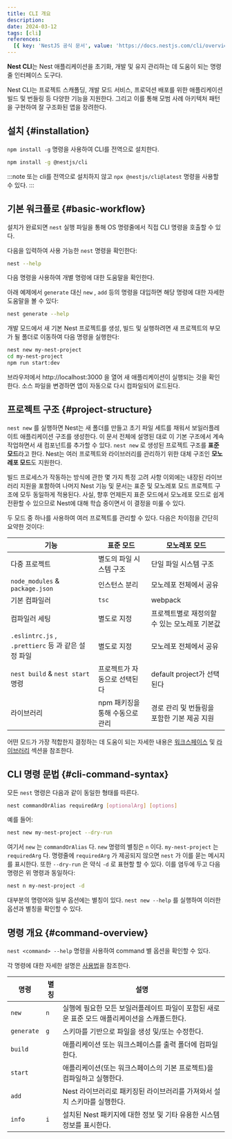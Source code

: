 ```yaml
---
title: CLI 개요
description:
date: 2024-03-12
tags: [cli]
references:
  [{ key: 'NestJS 공식 문서', value: 'https://docs.nestjs.com/cli/overview' }]
---
```


**Nest CLI**는 Nest 애플리케이션을 초기화, 개발 및 유지 관리하는 데 도움이 되는 명령줄 인터페이스 도구다.

Nest CLI는 프로젝트 스캐폴딩, 개발 모드 서비스, 프로덕션 배포를 위한 애플리케이션 빌드 및 번들링 등 다양한 기능을 지원한다. 그리고 이를 통해 모범 사례 아키텍처 패턴을 구현하여 잘 구조화된 앱을 장려한다.

## 설치 {#installation}

`npm install -g` 명령을 사용하여 CLI를 전역으로 설치한다.

```bash
npm install -g @nestjs/cli
```

:::note
또는 cli를 전역으로 설치하지 않고 `npx @nestjs/cli@latest` 명령을 사용할 수 있다.
:::

## 기본 워크플로 {#basic-workflow}

설치가 완료되면 `nest` 실행 파일을 통해 OS 명령줄에서 직접 CLI 명령을 호출할 수 있다.

다음을 입력하여 사용 가능한 `nest` 명령을 확인한다:

```bash
nest --help
```

다음 명령을 사용하여 개별 명령에 대한 도움말을 확인한다.

아래 예제에서 `generate` 대신 `new` , `add` 등의 명령을 대입하면 해당 명령에 대한 자세한 도움말을 볼 수 있다:

```bash
nest generate --help
```

개발 모드에서 새 기본 Nest 프로젝트를 생성, 빌드 및 실행하려면 새 프로젝트의 부모가 될 폴더로 이동하여 다음 명령을 실행한다:

```bash
nest new my-nest-project
cd my-nest-project
npm run start:dev
```

브라우저에서 http://localhost:3000 을 열어 새 애플리케이션이 실행되는 것을 확인한다. 소스 파일을 변경하면 앱이 자동으로 다시 컴파일되어 로드된다.

## 프로젝트 구조 {#project-structure}

`nest new` 를 실행하면 Nest는 새 폴더를 만들고 초기 파일 세트를 채워서 보일러플레이트 애플리케이션 구조를 생성한다. 이 문서 전체에 설명된 대로 이 기본 구조에서 계속 작업하면서 새 컴포넌트를 추가할 수 있다. `nest new` 로 생성된 프로젝트 구조를 **표준 모드**라고 한다. Nest는 여러 프로젝트와 라이브러리를 관리하기 위한 대체 구조인 **모노레포 모드**도 지원한다.

빌드 프로세스가 작동하는 방식에 관한 몇 가지 특정 고려 사항 이외에는 내장된 라이브러리 지원을 포함하여 나머지 Nest 기능 및 문서는 표준 및 모노레포 모드 프로젝트 구조에 모두 동일하게 적용된다. 사실, 향후 언제든지 표준 모드에서 모노레포 모드로 쉽게 전환할 수 있으므로 Nest에 대해 학습 중이면서 이 결정을 미룰 수 있다.

두 모드 중 하나를 사용하여 여러 프로젝트를 관리할 수 있다. 다음은 차이점을 간단히 요약한 것이다:

| 기능                                               | 표준 모드                       | 모노레포 모드                                 |
| -------------------------------------------------- | ------------------------------- | --------------------------------------------- |
| 다중 프로젝트                                      | 별도의 파일 시스템 구조         | 단일 파일 시스템 구조                         |
| `node_modules` & `package.json`                    | 인스턴스 분리                   | 모노레포 전체에서 공유                        |
| 기본 컴파일러                                      | `tsc`                           | webpack                                       |
| 컴파일러 세팅                                      | 별도로 지정                     | 프로젝트별로 재정의할 수 있는 모노레포 기본값 |
| `.eslintrc.js` , `.prettierc` 등 과 같은 설정 파일 | 별도로 지정                     | 모노레포 전체에서 공유                        |
| `nest build` & `nest start` 명령                   | 프로젝트가 자동으로 선택된다    | default project가 선택된다                    |
| 라이브러리                                         | npm 패키징을 통해 수동으로 관리 | 경로 관리 및 번들링을 포함한 기본 제공 지원   |

어떤 모드가 가장 적합한지 결정하는 데 도움이 되는 자세한 내용은 [워크스페이스](https://docs.nestjs.com/cli/monorepo) 및 [라이브러리](https://docs.nestjs.com/cli/libraries) 섹션을 참조한다.

## CLI 명령 문법 {#cli-command-syntax}

모든 `nest` 명령은 다음과 같이 동일한 형태를 따른다.

```bash
nest commandOrAlias requiredArg [optionalArg] [options]
```

예를 들어:

```bash
nest new my-nest-project --dry-run
```

여기서 `new` 는 `commandOrAlias` 다. `new` 명령의 별칭은 `n` 이다. `my-nest-project` 는 `requiredArg` 다. 명령줄에 `requiredArg` 가 제공되지 않으면 `nest` 가 이를 묻는 메시지를 표시한다. 또한 `--dry-run` 은 약식 `-d` 로 표현할 할 수 있다. 이를 염두에 두고 다음 명령은 위 명령과 동일하다:

```bash
nest n my-nest-project -d
```

대부분의 명령어와 일부 옵션에는 별칭이 있다. `nest new --help` 를 실행하여 이러한 옵션과 별칭을 확인할 수 있다.

## 명령 개요 {#command-overview}

`nest <command> --help` 명령을 사용하여 command 별 옵션을 확인할 수 있다.

각 명령에 대한 자세한 설명은 [사용법](https://docs.nestjs.com/cli/usages)을 참조한다.

| 명령       | 별칭 | 설명                                                                                          |
| ---------- | ---- | --------------------------------------------------------------------------------------------- |
| `new`      | `n`  | 실행에 필요한 모든 보일러플레이트 파일이 포함된 새로운 표준 모드 애플리케이션을 스캐폴드한다. |
| `generate` | `g`  | 스키마를 기반으로 파일을 생성 및/또는 수정한다.                                               |
| `build`    |      | 애플리케이션 또는 워크스페이스를 출력 폴더에 컴파일한다.                                      |
| `start`    |      | 애플리케이션(또는 워크스페이스의 기본 프로젝트)을 컴파일하고 실행한다.                        |
| `add`      |      | Nest 라이브러리로 패키징된 라이브러리를 가져와서 설치 스키마를 실행한다.                      |
| `info`     | `i`  | 설치된 Nest 패키지에 대한 정보 및 기타 유용한 시스템 정보를 표시한다.                         |
